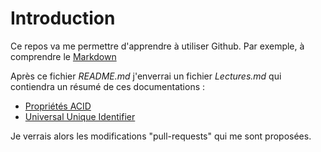 # Introduction

Ce repos va me permettre d'apprendre à utiliser Github.
Par exemple, à comprendre le [Markdown](https://guides.github.com/features/mastering-markdown/)

Après ce fichier *README.md* j'enverrai un fichier *Lectures.md* qui contiendra un résumé de ces documentations :
- [Propriétés ACID](https://fr.wikipedia.org/wiki/Propri%C3%A9t%C3%A9s_ACID)
- [Universal Unique Identifier](https://fr.wikipedia.org/wiki/Universal_Unique_Identifier)

Je verrais alors les modifications "pull-requests" qui me sont proposées.